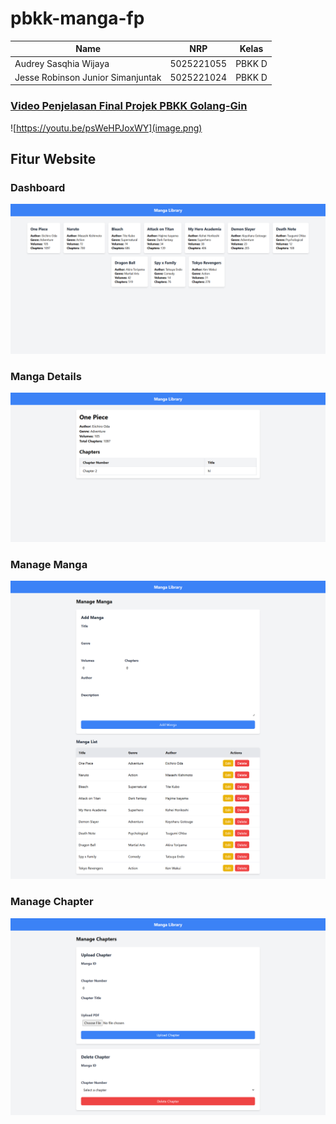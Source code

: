 # pbkk-manga-fp

| Name           | NRP        | Kelas     |
| ---            | ---        | ----------|
| Audrey Sasqhia Wijaya | 5025221055 | PBKK D |
| Jesse Robinson Junior Simanjuntak | 5025221024 | PBKK D |

 
### [Video Penjelasan Final Projek PBKK Golang-Gin](https://youtu.be/psWeHPJoxWY)
![https://youtu.be/psWeHPJoxWY](image.png)

## Fitur Website

### Dashboard
![alt text](image-1.png)

### Manga Details
![alt text](image-2.png)

### Manage Manga
![alt text](image-3.png)

### Manage Chapter
![alt text](image-4.png)